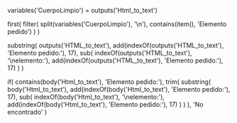 variables('CuerpoLimpio') = outputs('Html_to_text')


first(
  filter(
    split(variables('CuerpoLimpio'), '\n'),
    contains(item(), 'Elemento pedido')
  )
)



substring(
    outputs('HTML_to_text'),
    add(indexOf(outputs('HTML_to_text'), 'Elemento pedido:'), 17),
    sub(
        indexOf(outputs('HTML_to_text'), '\nelemento:'),
        add(indexOf(outputs('HTML_to_text'), 'Elemento pedido:'), 17)
    )
)

if(
  contains(body('Html_to_text'), 'Elemento pedido:'),
  trim(
    substring(
      body('Html_to_text'),
      add(indexOf(body('Html_to_text'), 'Elemento pedido:'), 17),
      sub(
        indexOf(body('Html_to_text'), '\nelemento:'),
        add(indexOf(body('Html_to_text'), 'Elemento pedido:'), 17)
      )
    )
  ),
  'No encontrado'
)

